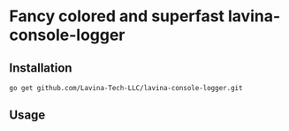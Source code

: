 # Fancy colored and superfast lavina-console-logger

## Installation

    go get github.com/Lavina-Tech-LLC/lavina-console-logger.git

## Usage


